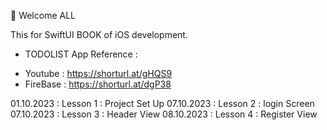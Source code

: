 👋 Welcome ALL 

This for SwiftUI BOOK of iOS development. 
* TODOLIST App
Reference : 
- Youtube  : https://shorturl.at/gHQS9
- FireBase :  https://shorturl.at/dgP38

01.10.2023 : Lesson 1 : Project Set Up
07.10.2023 : Lesson 2 : login Screen
07.10.2023 : Lesson 3 : Header View
08.10.2023 : Lesson 4 : Register View

